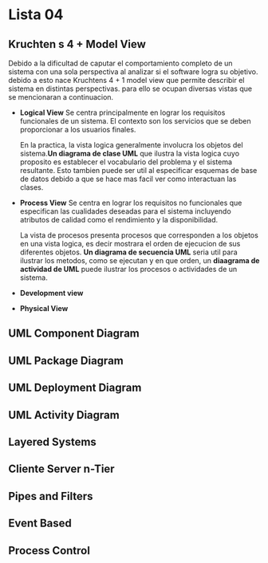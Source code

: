 # Lista 04

## Kruchten s 4 + Model View

Debido a la dificultad de caputar el comportamiento completo de un sistema con una sola perspectiva al analizar si el software logra
su objetivo. debido a esto nace Kruchtens 4 + 1 model view que permite describir el sistema en distintas perspectivas. para ello se ocupan 
diversas vistas que se mencionaran a continuacion.

* **Logical View**
  Se centra principalmente en lograr los requisitos funcionales de un sistema. El contexto son los servicios que se deben proporcionar
  a los usuarios finales.

  En la practica, la vista logica generalmente involucra los objetos del sistema.**Un diagrama de clase UML** que ilustra 
  la vista logica cuyo proposito es establecer el vocabulario del problema y el sistema resultante. Esto tambien puede
  ser util al especificar esquemas de base de datos debido a que se hace mas facil ver como interactuan las clases.

* **Process View**
  Se centra en lograr los requisitos no funcionales que especifican las cualidades deseadas para el sistema incluyendo
  atributos de calidad como el rendimiento y la disponibilidad.

  La vista de procesos presenta procesos que corresponden a los objetos en una vista logica, es decir mostrara el orden de ejecucion
  de sus diferentes objetos. **Un diagrama de secuencia UML** seria util para ilustrar los metodos, como se ejecutan y en que orden,
  un **diaagrama de actividad de UML** puede ilustrar los procesos o actividades de un sistema.


* **Development view**

* **Physical View**

## UML Component Diagram

## UML Package Diagram

## UML Deployment Diagram

## UML Activity Diagram

## Layered Systems

## Cliente Server n-Tier

## Pipes and Filters

## Event Based

## Process Control
